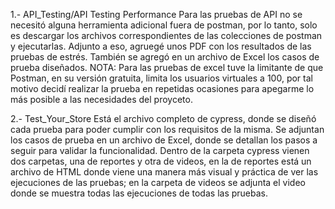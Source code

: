1.- API_Testing/API Testing Performance
Para las pruebas de API no se necesitó alguna herramienta adicional fuera de postman, por lo tanto, solo es descargar los archivos correspondientes de las colecciones de postman y ejecutarlas.
Adjunto a eso, agruegé unos PDF con los resultados de las pruebas de estrés.
También se agregó en un archivo de Excel los casos de prueba diseñados.
NOTA: Para las pruebas de excel tuve la limitante de que Postman, en su versión gratuita, limita los usuarios virtuales a 100, por tal motivo decidí realizar la prueba en repetidas ocasiones para apegarme lo más posible a las necesidades del proyceto.


2.- Test_Your_Store
Está el archivo completo de cypress, donde se diseñó cada prueba para poder cumplir con los requisitos de la misma.
Se adjuntan los casos de prueba en un archivo de Excel, donde se detallan los pasos a seguir para validar la funcionalidad.
Dentro de la carpeta cypress vienen dos carpetas, una de reportes y otra de videos, en la de reportes está un archivo de HTML donde viene una manera más visual y práctica de ver las ejecuciones de las pruebas; en la carpeta de videos se adjunta el video donde se muestra todas las ejecuciones de todas las pruebas.
